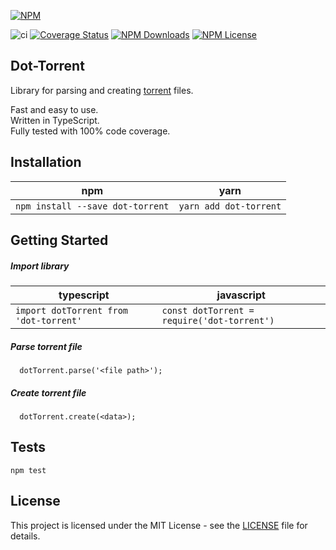 
[![NPM](https://nodei.co/npm/dot-torrent.png)](https://npmjs.org/package/dot-torrent)

![ci](https://github.com/IvanSolomakhin/dot-torrent/workflows/ci/badge.svg)
[![Coverage Status](https://coveralls.io/repos/github/IvanSolomakhin/dot-torrent/badge.svg)](https://coveralls.io/github/IvanSolomakhin/magnetizer)
[![NPM Downloads](https://img.shields.io/npm/dt/dot-torrent)](https://npmjs.org/package/magnetizer)
[![NPM License](https://img.shields.io/npm/l/dot-torrent)](LICENSE)

## Dot-Torrent
  Library for parsing and creating [torrent](https://en.wikipedia.org/wiki/Torrent_file) files.  
  
  Fast and easy to use.  
  Written in TypeScript.  
  Fully tested with 100% code coverage.  

  
## Installation
| npm | yarn |
|---|---|
| `npm install --save dot-torrent` | `yarn add dot-torrent` |

## Getting Started

##### Import library
| typescript | javascript |
|---|---|
| ` import dotTorrent from 'dot-torrent' ` | ` const dotTorrent = require('dot-torrent') `|

##### Parse torrent file
```
  dotTorrent.parse('<file path>');
```

##### Create torrent file
```
  dotTorrent.create(<data>);
```

## Tests
  ```
  npm test
  ```

## License
This project is licensed under the MIT License - see the [LICENSE](LICENSE) file for details.
